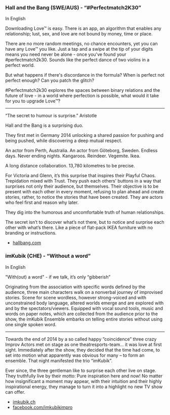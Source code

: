 ### Hall and the Bang (SWE/AUS) - “#Perfectmatch2K30”

In English
 
Downloading Love™ is easy. There is an app, an algorithm that enables
any relationship; lust, sex, and love are not bound by money, time or place.
 
There are no more random meetings, no chance encounters, yet you can have
any Love™ you like. Just a tap and a swipe at the tip of your digits means
you need never be alone - once you've found your #perfectmatch2k30.
Sounds like the perfect dance of two violins in a perfect world.
 
But what happens if there's discordance in the formula? When is perfect not
perfect enough? Can you patch the glitch?
 
#Perfectmatch2k30 explores the spaces between binary relations and the
future of love - in a world where perfection is possible, what would
it take for you to upgrade Love™?

---
  
“The secret to humour is surprise.” Aristotle

Hall and the Bang is a surprising duo.

They first met in Germany 2014 unlocking a shared passion for pushing and
being pushed, while discovering a deep mutual respect.

An actor from Perth, Australia. An actor from Göteborg, Sweden. Endless days.
Never ending nights. Kangaroos. Reindeer. Vegemite. Ikea.

A long distance collaboration. 13,780 kilometres to be precise.

For Victoria and Glenn, it’s this surprise that inspires their Playful Chaos.
Trepidation mixed with Trust. They push each others’ buttons in a way that
surprises not only their audience, but themselves. Their objective is to be
present with each other in every moment, refusing to plan ahead and create
stories, rather, to notice the stories that have been created. They are actors
who feel first and reason why later.

They dig into the humorous and uncomfortable truth of human relationships.

The secret isn’t to discover what’s not there, but to notice and surprise
each other with what’s there. Like a piece of flat-pack IKEA furniture
with no branding or instructions.

- [hallbang.com](http://www.hallbang.com)

### imKubik (CHE) - “Without a word”
 
In English

"With(out) a word" - if we talk, it’s only “gibberish”

Originating from the association with specific words defined by
the audience, three main characters walk on a nonverbal journey of 
improvised stories. Scene for scene wordless, however strong-voiced
and with unconstrained body language, altered worlds emerge and are
explored with and by the spectators/viewers. Equipped with vocal sound
tools, music and words on paper notes, which are collected from the
audience prior to the show, the imKubik Ensemble embarks on telling
entire stories without using one single spoken word.

---

Towards the end of 2014 by a so called happy ”coincidence”
three crazy Improv Actors met on stage as one theatresports-team...
it was love at first sight. Immediately after the show, they decided
that the time had come, to set into motion what apparently was obvious
for many – to form an ensemble. That night manifested the trio “imKubik”.

Ever since, the three gentleman like to surprise each other live on stage.
They truthfully live by their motto: Pure inspiration here and now! No matter
how insignificant a moment may appear, with their intuition and their highly
inspirational energy, they manage to turn it into a highlight no new TV
show can offer.

- [imkubik.ch](http://www.imkubik.ch)
- [facebook.com/imkubikimpro](https://facebook.com/imkubikimpro)
